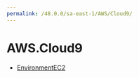 ```yaml
---
permalink: /48.0.0/sa-east-1/AWS/Cloud9/
---
```


# AWS.Cloud9



* [EnvironmentEC2](EnvironmentEC2.md)
